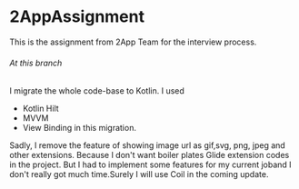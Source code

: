 # 2AppAssignment
This is the assignment from 2App Team for the interview process. 
###### At this branch
I migrate the whole code-base to Kotlin. I used
* Kotlin Hilt
* MVVM
* View Binding in this migration.

Sadly, I remove the feature of showing image url as gif,svg, png, jpeg and other extensions. Because I don't want boiler plates Glide extension codes in the project. But I had to implement some features for my current joband I don't really got much time.Surely I will use Coil in the coming update.
